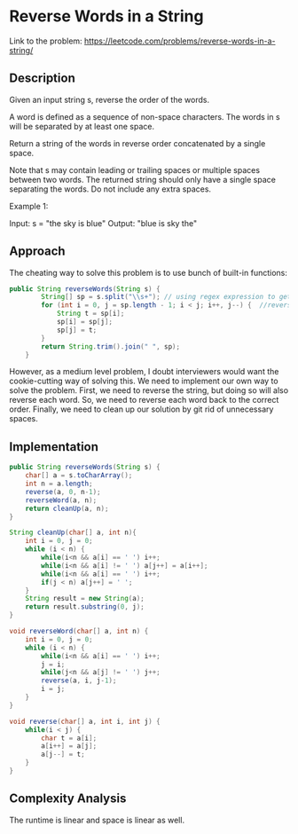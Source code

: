 # Reverse Words in a String

Link to the problem: https://leetcode.com/problems/reverse-words-in-a-string/

## Description
Given an input string s, reverse the order of the words.

A word is defined as a sequence of non-space characters. The words in s will be separated by at least one space.

Return a string of the words in reverse order concatenated by a single space.

Note that s may contain leading or trailing spaces or multiple spaces between two words. The returned string should only have a single space separating the words. Do not include any extra spaces.

 

Example 1:

Input: s = "the sky is blue"
Output: "blue is sky the"

## Approach

The cheating way to solve this problem is to use bunch of built-in functions:
```java
public String reverseWords(String s) {
        String[] sp = s.split("\\s+"); // using regex expression to get rid of all spaces except the leading one
        for (int i = 0, j = sp.length - 1; i < j; i++, j--) {  //reverse the list
            String t = sp[i];
            sp[i] = sp[j];
            sp[j] = t;
        }
        return String.trim().join(" ", sp);
    }
```

However, as a medium level problem, I doubt interviewers would want the cookie-cutting way of solving this. We need to implement our own way to solve the problem. First, we need to reverse the string, but doing so will also reverse each word. So, we need to reverse each word back to the correct order. Finally, we need to clean up our solution by git rid of unnecessary spaces.

## Implementation

```java
public String reverseWords(String s) {
    char[] a = s.toCharArray();
    int n = a.length;
    reverse(a, 0, n-1);
    reverseWord(a, n);
    return cleanUp(a, n);
}

String cleanUp(char[] a, int n){
    int i = 0, j = 0;
    while (i < n) {
        while(i<n && a[i] == ' ') i++;
        while(i<n && a[i] != ' ') a[j++] = a[i++];
        while(i<n && a[i] == ' ') i++;
        if(j < n) a[j++] = ' ';
    }
    String result = new String(a);
    return result.substring(0, j);
}

void reverseWord(char[] a, int n) {
    int i = 0, j = 0;
    while (i < n) {
        while(i<n && a[i] == ' ') i++;
        j = i;
        while(j<n && a[j] != ' ') j++;
        reverse(a, i, j-1);
        i = j;
    }
}

void reverse(char[] a, int i, int j) {
    while(i < j) {
        char t = a[i];
        a[i++] = a[j];
        a[j--] = t;
    }
}
```

## Complexity Analysis
The runtime is linear and space is linear as well.